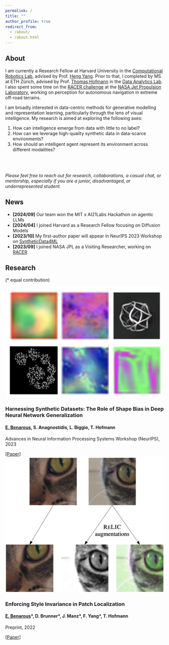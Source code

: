 ```yaml
---
permalink: /
title: ""
author_profile: true
redirect_from: 
  - /about/
  - /about.html
---
```

## About
I am currently a Research Fellow at Harvard University in the [Computational Robotics Lab](https://computationalrobotics.seas.harvard.edu), advised by Prof. [Heng Yang](https://hankyang.seas.harvard.edu). Prior to that, I completed by MS at ETH Zürich, advised by Prof. [Thomas Hofmann](https://da.inf.ethz.ch/people/ThomasHofmann/) in the [Data Analytics Lab](https://da.inf.ethz.ch). I also spent some time on the [RACER challenge](https://www.youtube.com/watch?v=orLa0mBOKHM) at the [NASA Jet Propulsion Laboratory](https://www.jpl.nasa.gov), working on perception for autonomous navigation in extreme off-road terrains.

I am broadly interested in data-centric methods for generative modelling and representation learning, particularly through the lens of visual intelligence. My research is aimed at exploring the following axes: 
1. How can intelligence emerge from data with little to no label?
2. How can we leverage high-quality synthetic data in data-scarce environments?
3. How should an intelligent agent represent its environment across different modalities?

<br/><br/>
\
*Please feel free to reach out for research, collaborations, a casual chat, or mentorship, especially if you are a junior, disadvantaged, or underrepresented student.*

## News
- __\[2024/09]__ Our team won the MIT x AI21Labs Hackathon on agentic LLMs
- __\[2024/04]__ I joined Harvard as a Research Fellow focusing on Diffusion Models
- __\[2023/10]__ My first-author paper will appear in NeurIPS 2023 Workshop on [SyntheticData4ML](https://neurips.cc/virtual/2023/workshop/66540)
- __\[2023/09]__ I joined NASA JPL as a Visiting Researcher, working on [RACER](https://www-robotics.jpl.nasa.gov/what-we-do/research-tasks/racer/)

<div><h2>Research</h2></div>
<div><p>(* equal contribution)</p></div>
<div id="publications">
    <article class="pub">
        <a classa="pub_image"><img src="files/publications/shape_bias/logo.png"></a>
        <div class="pub_text">
            <h3 class="papertitle">Harnessing Synthetic Datasets: The Role of Shape Bias in Deep Neural Network Generalization</h3>
            <h4 class="authors">
                 <u>E. Benarous</u>, S. Anagnostidis, L. Biggio, T. Hofmann 
            </h4>
            <p class="conference">Advances in Neural Information Processing Systems Workshop (NeurIPS), 2023</p>
            [<a href="https://arxiv.org/abs/2311.06224">Paper</a>]
        </div>
    </article>
    <article class="pub">
        <a classa="pub_image"><img src="files/publications/sipl/logo.png"></a>
        <div class="pub_text">
            <h3 class="papertitle">Enforcing Style Invariance in Patch Localization</h3>
            <h4 class="authors">
                 <u>E. Benarous</u>*, D. Brunner*, J. Manz*, F. Yang*, T. Hofmann
            </h4>
            <p class="conference">Preprint, 2022</p>
            [<a href="files/publications/sipl//Enforcing Style Invariance in Patch Localization.pdf" target="_blank">Paper</a>]
        </div>
    </article>
</div>
